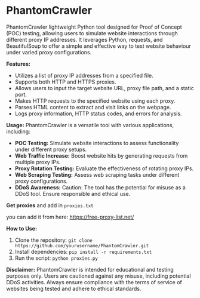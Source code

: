 # PhantomCrawler
PhantomCrawler lightweight Python tool designed for Proof of Concept (POC) testing, allowing users to simulate website interactions through different proxy IP addresses. It leverages Python, requests, and BeautifulSoup to offer a simple and effective way to test website behaviour under varied proxy configurations.

**Features:**
- Utilizes a list of proxy IP addresses from a specified file.
- Supports both HTTP and HTTPS proxies.
- Allows users to input the target website URL, proxy file path, and a static port.
- Makes HTTP requests to the specified website using each proxy.
- Parses HTML content to extract and visit links on the webpage.
- Logs proxy information, HTTP status codes, and errors for analysis.

**Usage:**
PhantomCrawler is a versatile tool with various applications, including:
- **POC Testing:** Simulate website interactions to assess functionality under different proxy setups.
- **Web Traffic Increase:** Boost website hits by generating requests from multiple proxy IPs.
- **Proxy Rotation Testing:** Evaluate the effectiveness of rotating proxy IPs.
- **Web Scraping Testing:** Assess web scraping tasks under different proxy configurations.
- **DDoS Awareness:** Caution: The tool has the potential for misuse as a DDoS tool. Ensure responsible and ethical use.

**Get proxies** and add in `proxies.txt`

you can add it from here: https://free-proxy-list.net/

**How to Use:**
1. Clone the repository: `git clone https://github.com/yourusername/PhantomCrawler.git`
2. Install dependencies: `pip install -r requirements.txt`
3. Run the script: `python proxies.py`

**Disclaimer:**
PhantomCrawler is intended for educational and testing purposes only. Users are cautioned against any misuse, including potential DDoS activities. Always ensure compliance with the terms of service of websites being tested and adhere to ethical standards.
